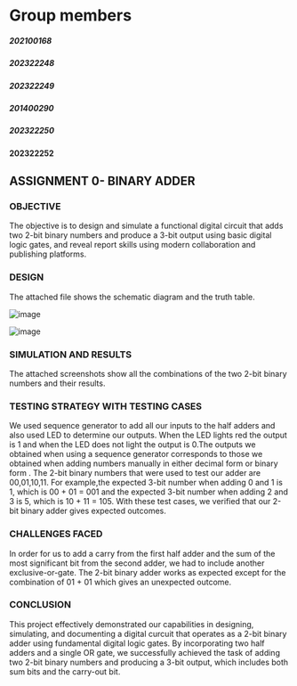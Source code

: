 # Group members
##### 202100168
##### 202322248
##### 202322249
##### 201400290
##### 202322250
####  202322252

## ASSIGNMENT 0- BINARY ADDER

### OBJECTIVE
The objective is to design and simulate a functional digital circuit that adds two 2-bit binary numbers and produce a 3-bit output
using basic digital logic gates, and reveal report skills using modern collaboration and publishing platforms.

### DESIGN
The attached file shows the schematic diagram and the truth table.

![image](https://github.com/user-attachments/assets/2ea1a596-30bb-4db9-bd58-a652f640c857)

![image](https://github.com/user-attachments/assets/eff809d8-1dda-4b7d-a044-0dbf1c1e05d1)





### SIMULATION AND RESULTS
The attached screenshots show all the combinations of the two 2-bit binary numbers and their results.

### TESTING STRATEGY WITH TESTING CASES
We used sequence generator to add all our inputs to the half adders and also used LED to determine our outputs. When the LED lights 
red the output is 1 and when the LED does not light the output is 0.The outputs we obtained when using a sequence generator 
corresponds to those we obtained when adding numbers manually in either decimal form or binary form .
The 2-bit binary numbers that were used to test our adder are 00,01,10,11. For example,the expected 3-bit number when adding 0 and 1 is 1, which is 00 + 01 = 001 and the expected 3-bit  number when adding 2 and 3 is 5, which is 10 + 11 = 105.
With these test cases, we verified that our 2-bit binary adder gives expected outcomes.

### CHALLENGES FACED
In order for us to add a carry from the first half adder and the sum of the most significant bit from the second adder, we had to 
include another exclusive-or-gate. The 2-bit binary adder works as expected except for the combination of 01 + 01 which gives an unexpected outcome.

### CONCLUSION
This project effectively demonstrated our capabilities in designing, simulating, and documenting a digital curcuit that operates 
as a 2-bit binary adder using fundamental digital logic gates. By incorporating two half adders and a single OR gate, we 
successfully achieved the task of adding two 2-bit binary numbers and producing a 3-bit output, which includes both sum bits and 
the carry-out bit.
